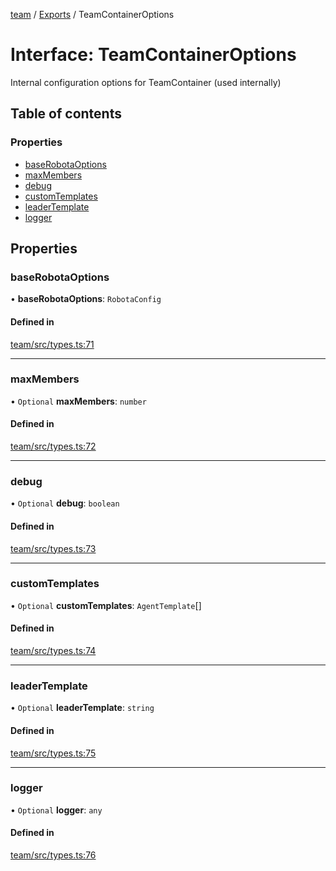 <!-- 
 ⚠️  AUTO-GENERATED FILE - DO NOT EDIT MANUALLY
 This file is automatically generated by scripts/docs-generator.js
 To make changes, edit the source TypeScript files or update the generator script
-->

[team](../../) / [Exports](../modules) / TeamContainerOptions

# Interface: TeamContainerOptions

Internal configuration options for TeamContainer (used internally)

## Table of contents

### Properties

- [baseRobotaOptions](TeamContainerOptions#baserobotaoptions)
- [maxMembers](TeamContainerOptions#maxmembers)
- [debug](TeamContainerOptions#debug)
- [customTemplates](TeamContainerOptions#customtemplates)
- [leaderTemplate](TeamContainerOptions#leadertemplate)
- [logger](TeamContainerOptions#logger)

## Properties

### baseRobotaOptions

• **baseRobotaOptions**: `RobotaConfig`

#### Defined in

[team/src/types.ts:71](https://github.com/woojubb/robota/blob/69cbf57340262bed3ca42ae6af241896c191a29c/packages/team/src/types.ts#L71)

___

### maxMembers

• `Optional` **maxMembers**: `number`

#### Defined in

[team/src/types.ts:72](https://github.com/woojubb/robota/blob/69cbf57340262bed3ca42ae6af241896c191a29c/packages/team/src/types.ts#L72)

___

### debug

• `Optional` **debug**: `boolean`

#### Defined in

[team/src/types.ts:73](https://github.com/woojubb/robota/blob/69cbf57340262bed3ca42ae6af241896c191a29c/packages/team/src/types.ts#L73)

___

### customTemplates

• `Optional` **customTemplates**: `AgentTemplate`[]

#### Defined in

[team/src/types.ts:74](https://github.com/woojubb/robota/blob/69cbf57340262bed3ca42ae6af241896c191a29c/packages/team/src/types.ts#L74)

___

### leaderTemplate

• `Optional` **leaderTemplate**: `string`

#### Defined in

[team/src/types.ts:75](https://github.com/woojubb/robota/blob/69cbf57340262bed3ca42ae6af241896c191a29c/packages/team/src/types.ts#L75)

___

### logger

• `Optional` **logger**: `any`

#### Defined in

[team/src/types.ts:76](https://github.com/woojubb/robota/blob/69cbf57340262bed3ca42ae6af241896c191a29c/packages/team/src/types.ts#L76)
